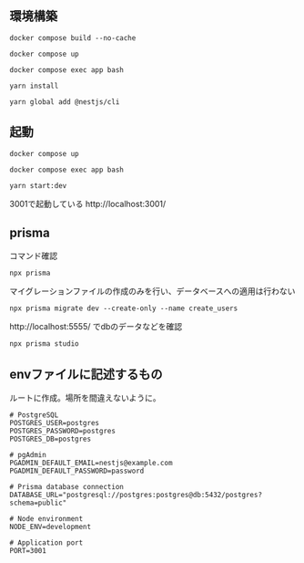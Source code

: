 ## 環境構築
```
docker compose build --no-cache
```
```
docker compose up
```
```
docker compose exec app bash
```
```
yarn install
```
```
yarn global add @nestjs/cli
```


## 起動
```
docker compose up
```
```
docker compose exec app bash
```
```
yarn start:dev
```

3001で起動している
http://localhost:3001/


## prisma
コマンド確認
```
npx prisma
```
マイグレーションファイルの作成のみを行い、データベースへの適用は行わない
```
npx prisma migrate dev --create-only --name create_users
```

http://localhost:5555/ でdbのデータなどを確認
```
npx prisma studio
```


## envファイルに記述するもの
ルートに作成。場所を間違えないように。
```
# PostgreSQL
POSTGRES_USER=postgres
POSTGRES_PASSWORD=postgres
POSTGRES_DB=postgres

# pgAdmin
PGADMIN_DEFAULT_EMAIL=nestjs@example.com
PGADMIN_DEFAULT_PASSWORD=password

# Prisma database connection
DATABASE_URL="postgresql://postgres:postgres@db:5432/postgres?schema=public"

# Node environment
NODE_ENV=development

# Application port
PORT=3001
```